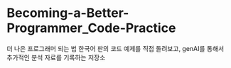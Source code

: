 # Becoming-a-Better-Programmer_Code-Practice
더 나은 프로그래머 되는 법 한국어 판의 코드 예제를 직접 돌려보고, genAI를 통해서 추가적인 분석 자료를 기록하는 저장소
